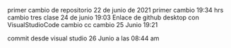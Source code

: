 primer cambio de repositorio 
22 de junio de 2021
primer cambio 
19:34 hrs 
cambio tres clase 24 de junio 19:03
Enlace de github desktop con VisualStudioCode
cambio cc
cambio 25 Junio 19:21

commit desde visual studio 26 Junio a las 08:44 am
